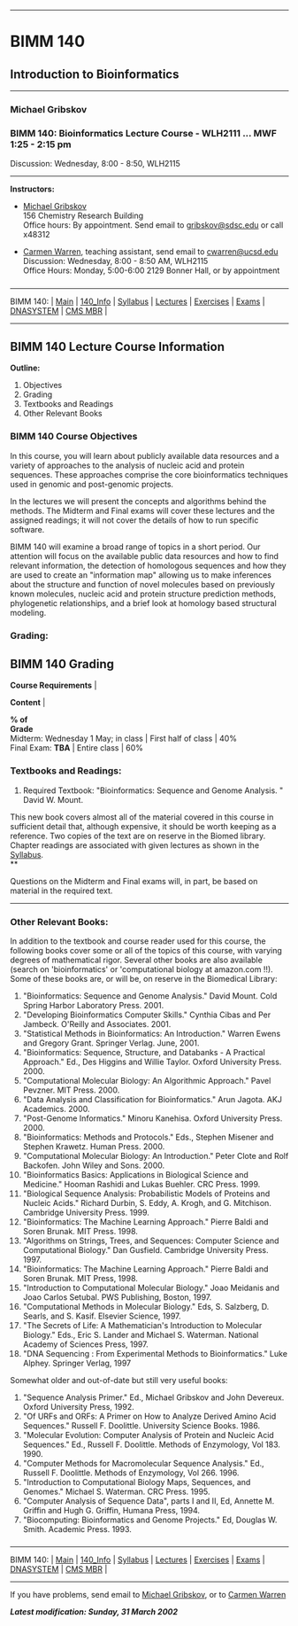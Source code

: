 * * *

# BIMM 140

## Introduction to Bioinformatics

* * *

### Michael Gribskov

### BIMM 140: Bioinformatics Lecture Course - WLH2111 ... MWF 1:25 - 2:15 pm  
Discussion: Wednesday, 8:00 - 8:50, WLH2115

* * *

**Instructors:**

  * [Michael Gribskov](http://www.sdsc.edu/~gribskov)   
156 Chemistry Research Building  
Office hours: By appointment. Send email to
[gribskov@sdsc.edu](mailto:gribskov@sdsc.edu) or call x48312  
  

  * [Carmen Warren](mailto:cwarren@ucsd.edu), teaching assistant, send email to [cwarren@ucsd.edu](mailto:cwarren@ucsd.edu)   
Discussion: Wednesday, 8:00 - 8:50 AM, WLH2115  
Office Hours: Monday, 5:00-6:00 2129 Bonner Hall, or by appointment

#####

* * *

  
BIMM 140: | [Main](http://www.sdsc.edu/~gribskov/bimm140/bimm140.html) |
[140_Info](http://www.sdsc.edu/~gribskov/bimm140/bimm140_info.html) |
[Syllabus](http://www.sdsc.edu/~gribskov/bimm140/bimm140_syllabus.html) |
[Lectures](http://www.sdsc.edu/~gribskov/bimm140/bimm140_lectures.html) |
[Exercises](http://www.sdsc.edu/~gribskov/bimm140/bimm140_exercises.html) |
[Exams](http://www.sdsc.edu/~gribskov/bimm140/bimm140_exams.html) |
[DNASYSTEM](http://glamdring.ucsd.edu/others/dsmith/dnasys.html) | [CMS
MBR](http://restools.sdsc.edu/) |  
  

* * *

## BIMM 140 Lecture Course Information



**Outline:**

  1. Objectives
  2. Grading
  3. Textbooks and Readings
  4. Other Relevant Books 

###  

###

### BIMM 140 Course Objectives

In this course, you will learn about publicly available data resources and a
variety of approaches to the analysis of nucleic acid and protein sequences.
These approaches comprise the core bioinformatics techniques used in genomic
and post-genomic projects.

In the lectures we will present the concepts and algorithms behind the
methods. The Midterm and Final exams will cover these lectures and the
assigned readings; it will not cover the details of how to run specific
software.

BIMM 140 will examine a broad range of topics in a short period. Our attention
will focus on the available public data resources and how to find relevant
information, the detection of homologous sequences and how they are used to
create an "information map" allowing us to make inferences about the structure
and function of novel molecules based on previously known molecules, nucleic
acid and protein structure prediction methods, phylogenetic relationships, and
a brief look at homology based structural modeling.



### Grading:

**BIMM 140 Grading**  
---  
  
**Course Requirements** |

**Content** |

**% of  
Grade**  
Midterm: Wednesday 1 May; in class | First half of class | 40%  
Final Exam: **TBA** |  Entire class | 60%  
  


### Textbooks and Readings:



  1. Required Textbook: "Bioinformatics: Sequence and Genome Analysis. " David W. Mount. 

This new book covers almost all of the material covered in this course in
sufficient detail that, although expensive, it should be worth keeping as a
reference. Two copies of the text are on reserve in the Biomed library.
Chapter readings are associated with given lectures as shown in the
[Syllabus](bimm140_syllabus.html).  
**

Questions on the Midterm and Final exams will, in part, be based on material
in the required text.

  

  

* * *

### Other Relevant Books:

In addition to the textbook and course reader used for this course, the
following books cover some or all of the topics of this course, with varying
degrees of mathematical rigor. Several other books are also available (search
on 'bioinformatics' or 'computational biology at amazon.com !!). Some of these
books are, or will be, on reserve in the Biomedical Library:

  1. "Bioinformatics: Sequence and Genome Analysis." David Mount. Cold Spring Harbor Laboratory Press. 2001. 
  2. "Developing Bioinformatics Computer Skills." Cynthia Cibas and Per Jambeck. O'Reilly and Associates. 2001. 
  3. "Statistical Methods in Bioinformatics: An Introduction." Warren Ewens and Gregory Grant. Springer Verlag. June, 2001. 
  4. "Bioinformatics: Sequence, Structure, and Databanks \- A Practical Approach." Ed., Des Higgins and Willie Taylor. Oxford University Press. 2000. 
  5. "Computational Molecular Biology: An Algorithmic Approach." Pavel Pevzner. MIT Press. 2000. 
  6. "Data Analysis and Classification for Bioinformatics." Arun Jagota. AKJ Academics. 2000. 
  7. "Post-Genome Informatics." Minoru Kanehisa. Oxford University Press. 2000. 
  8. "Bioinformatics: Methods and Protocols." Eds., Stephen Misener and Stephen Krawetz. Human Press. 2000. 
  9. "Computational Molecular Biology: An Introduction." Peter Clote and Rolf Backofen. John Wiley and Sons. 2000. 
  10. "Bioinformatics Basics: Applications in Biological Science and Medicine." Hooman Rashidi and Lukas Buehler. CRC Press. 1999\. 
  11. "Biological Sequence Analysis: Probabilistic Models of Proteins and Nucleic Acids." Richard Durbin, S. Eddy, A. Krogh, and G. Mitchison. Cambridge University Press. 1999. 
  12. "Bioinformatics: The Machine Learning Approach." Pierre Baldi and Soren Brunak. MIT Press. 1998. 
  13. "Algorithms on Strings, Trees, and Sequences: Computer Science and Computational Biology." Dan Gusfield. Cambridge University Press. 1997. 
  14. "Bioinformatics: The Machine Learning Approach." Pierre Baldi and Soren Brunak. MIT Press, 1998. 
  15. "Introduction to Computational Molecular Biology." Joao Meidanis and Joao Carlos Setubal. PWS Publishing, Boston, 1997\. 
  16. "Computational Methods in Molecular Biology." Eds, S. Salzberg, D. Searls, and S. Kasif. Elsevier Science, 1997. 
  17. "The Secrets of Life: A Mathematician's Introduction to Molecular Biology." Eds., Eric S. Lander and Michael S. Waterman. National Academy of Sciences Press, 1997. 
  18. "DNA Sequencing : From Experimental Methods to Bioinformatics." Luke Alphey. Springer Verlag, 1997 

Somewhat older and out-of-date but still very useful books:

  1. "Sequence Analysis Primer." Ed., Michael Gribskov and John Devereux. Oxford University Press, 1992. 
  2. "Of URFs and ORFs: A Primer on How to Analyze Derived Amino Acid Sequences." Russell F. Doolittle. University Science Books. 1986. 
  3. "Molecular Evolution: Computer Analysis of Protein and Nucleic Acid Sequences." Ed., Russell F. Doolittle. Methods of Enzymology, Vol 183. 1990. 
  4. "Computer Methods for Macromolecular Sequence Analysis." Ed., Russell F. Doolittle. Methods of Enzymology, Vol 266. 1996. 
  5. "Introduction to Computational Biology Maps, Sequences, and Genomes." Michael S. Waterman. CRC Press. 1995. 
  6. "Computer Analysis of Sequence Data", parts I and II, Ed, Annette M. Griffin and Hugh G. Griffin, Humana Press, 1994\. 
  7. "Biocomputing: Bioinformatics and Genome Projects." Ed, Douglas W. Smith. Academic Press. 1993. 

  

#####

* * *

  
BIMM 140: | [Main](http://www.sdsc.edu/~gribskov/bimm140/bimm140.html) |
[140_Info](http://www.sdsc.edu/~gribskov/bimm140/bimm140_info.html) |
[Syllabus](http://www.sdsc.edu/~gribskov/bimm140/bimm140_syllabus.html) |
[Lectures](http://www.sdsc.edu/~gribskov/bimm140/bimm140_lectures.html) |
[Exercises](http://www.sdsc.edu/~gribskov/bimm140/bimm140_exercises.html) |
[Exams](http://www.sdsc.edu/~gribskov/bimm140/bimm140_exams.html) |
[DNASYSTEM](http://glamdring.ucsd.edu/others/dsmith/dnasys.html) | [CMS
MBR](http://restools.sdsc.edu/) |  
  

* * *

If you have problems, send email to [Michael
Gribskov](mailto:gribskov@sdsc.edu), or to [Carmen
Warren](MAILTO:cwarren@ucsd.edu)

**_Latest modification: Sunday, 31 March 2002_**

